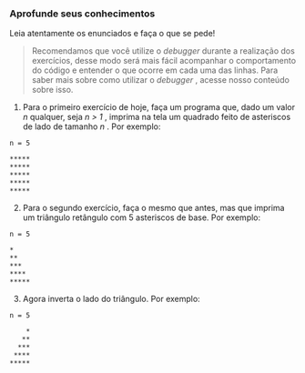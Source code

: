### Aprofunde seus conhecimentos

Leia atentamente os enunciados e faça o que se pede!

> Recomendamos que você utilize o *debugger* durante a realização dos exercícios, desse modo será mais fácil acompanhar o comportamento do código e entender o que ocorre em cada uma das linhas. Para saber mais sobre como utilizar o *debugger* , acesse nosso conteúdo sobre isso.

1. Para o primeiro exercício de hoje, faça um programa que, dado um valor *n* qualquer, seja *n > 1* , imprima na tela um quadrado feito de asteriscos de lado de tamanho *n* . Por exemplo:

```
n = 5

*****
*****
*****
*****
*****
```

2. Para o segundo exercício, faça o mesmo que antes, mas que imprima um triângulo retângulo com 5 asteriscos de base. Por exemplo:

```
n = 5

*
**
***
****
*****
```

3. Agora inverta o lado do triângulo. Por exemplo:

```
n = 5

    *
   **
  ***
 ****
*****
```

